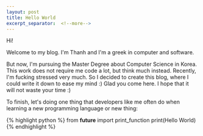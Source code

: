 ```yaml
---
layout: post
title: Hello World
excerpt_separator:  <!--more-->
---
```


Hi! 

Welcome to my blog. I'm Thanh and I'm a greek in computer and software. 

But now, I'm pursuing the Master Degree about Computer Science in Korea. This work does not require me code a lot, but think much instead. Recently, I'm fucking stressed very much. So I decided to create this blog, where I could write it down to ease my mind :) Glad you come here. I hope that it will not waste your time :) 

To finish, let's doing one thing that developers like me often do when learning a new programming language or new thing:
	
 {% highlight python %}
 from __future__ import print_function
 print(Hello World)
 {% endhighlight %}